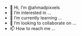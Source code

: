 - 👋 Hi, I’m @ahmadpixxels
- 👀 I’m interested in ...
- 🌱 I’m currently learning ...
- 💞️ I’m looking to collaborate on ...
- 📫 How to reach me ...

<!---
ahmadpixxels/ahmadpixxels is a ✨ special ✨ repository because its `README.md` (this file) appears on your GitHub profile.
You can click the Preview link to take a look at your changes.
--->
